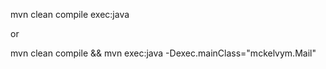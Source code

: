 mvn clean compile exec:java

or

mvn clean compile && mvn exec:java -Dexec.mainClass="mckelvym.Mail"

